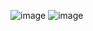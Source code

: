 ![image](https://github.com/Dots109/LABS-OOP/assets/113204425/75fed73c-c0ff-47fd-8f36-4ec5bdf781c1)
![image](https://github.com/Dots109/LABS-OOP/assets/113204425/9b635ee7-a35f-4e34-89f6-e914d49a7992)


